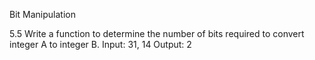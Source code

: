 Bit Manipulation

5.5 Write a function to determine the number of bits required to convert integer A to
integer B.
Input: 31, 14
Output: 2
